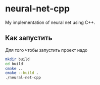 # neural-net-cpp
My implementation of neural net using C++.

## Как запустить
Для того чтобы запустить проект надо
```bash
mkdir build
cd build
cmake ..
cmake --build .
./neural-net-cpp
```
